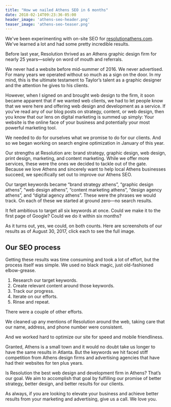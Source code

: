 ```yaml
---
title: "How we nailed Athens SEO in 6 months"
date: 2018-02-14T09:23:36-05:00
header_image: 'athens-seo-header.png'
teaser_image: 'athens-seo-teaser.png'
---
```


We've been experimenting with on-site SEO for [resolutionathens.com](https://resolutionathens.com). We've learned a lot and had some pretty incredible results.

Before last year, Resolution thrived as an Athens graphic design firm for nearly 25 years—solely on word of mouth and referrals.

We never had a website before mid-summer of 2016. We never advertised. For many years we operated without so much as a sign on the door. In my mind, this is the ultimate testament to Taylor’s talent as a graphic designer and the attention he gives to his clients.

However, when I signed on and brought web design to the firm, it soon became apparent that if we wanted web clients, we had to let people know that we were here and offering web design and development as a service. If you’ve read any of our blog posts on strategy, content, or web design, then you know that our lens on digital marketing is summed up simply: Your website is the online face of your business and potentially your most powerful marketing tool.

We needed to do for ourselves what we promise to do for our clients. And so we began working on search engine optimization in January of this year.

Our strengths at Resolution are: brand strategy, graphic design, web design, print design, marketing, and content marketing. While we offer more services, these were the ones we decided to tackle out of the gate. Because we love Athens and sincerely want to help local Athens businesses succeed, we specifically set out to improve our Athens SEO.

Our target keywords became “brand strategy athens”, “graphic design athens”, “web design athens”, “content marketing athens”, “design agency athens”, and “digital agency athens”. These were the phrases we would track. On each of these we started at ground zero—no search results.

It felt ambitious to target all six keywords at once. Could we make it to the first page of Google? Could we do it within six months?

As it turns out, yes, we could, on both counts. Here are screenshots of our results as of August 30, 2017, click each to see the full image.

## Our SEO process
Getting these results was time consuming and took a lot of effort, but the process itself was simple. We used no black magic, just old-fashioned elbow-grease.

1. Research our target keywords.
2. Create relevant content around those keywords.
3. Track our progress.
4. Iterate on our efforts.
5. Rinse and repeat.

There were a couple of other efforts.

We cleaned up any mentions of Resolution around the web, taking care that our name, address, and phone number were consistent.

And we worked hard to optimize our site for speed and mobile friendliness.

Granted, Athens is a small town and it would no doubt take us longer to have the same results in Atlanta. But the keywords we hit faced stiff competition from Athens design firms and advertising agencies that have had their websites for ten plus years.

Is Resolution the best web design and development firm in Athens? That’s our goal. We aim to accomplish that goal by fulfilling our promise of better strategy, better design, and better results for our clients.

As always, if you are looking to elevate your business and achieve better results from your marketing and advertising, give us a call. We love you.
